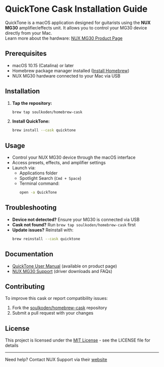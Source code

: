 # QuickTone Cask Installation Guide

QuickTone is a macOS application designed for guitarists using the **NUX MG30** amplifier/effects unit. It allows you to control your MG30 device directly from your Mac.  
Learn more about the hardware: [NUX MG30 Product Page](https://www.nuxaudio.com/mg30.html)

## Prerequisites
- macOS 10.15 (Catalina) or later
- Homebrew package manager installed ([Install Homebrew](https://brew.sh/))
- NUX MG30 hardware connected to your Mac via USB

## Installation

1. **Tap the repository:**
   ```bash
   brew tap soulkoden/homebrew-cask
   ```

2. **Install QuickTone:**
   ```bash
   brew install --cask quicktone
   ```

## Usage
- Control your NUX MG30 device through the macOS interface
- Access presets, effects, and amplifier settings
- Launch via:
  - Applications folder
  - Spotlight Search (`Cmd + Space`)
  - Terminal command:
    ```bash
    open -a QuickTone
    ```

## Troubleshooting
- **Device not detected?** Ensure your MG30 is connected via USB
- **Cask not found?** Run `brew tap soulkoden/homebrew-cask` first
- **Update issues?** Reinstall with:
  ```bash
  brew reinstall --cask quicktone
  ```

## Documentation
- [QuickTone User Manual](https://www.nuxaudio.com/mg30.html) (available on product page)
- [NUX MG30 Support](https://www.nuxaudio.com/support) (driver downloads and FAQs)

## Contributing
To improve this cask or report compatibility issues:
1. Fork the [soulkoden/homebrew-cask](https://github.com/soulkoden/homebrew-cask) repository
2. Submit a pull request with your changes

## License
This project is licensed under the [MIT License](LICENSE) - see the LICENSE file for details

---

Need help? Contact NUX Support via their [website](https://www.nuxaudio.com/contact)
